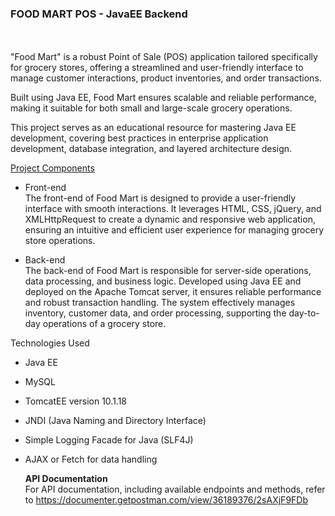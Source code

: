 <h3>FOOD MART POS - JavaEE Backend</h3>
<br><br>
"Food Mart" is a robust Point of Sale (POS) application tailored specifically for grocery stores, offering a streamlined and user-friendly interface to manage customer interactions, product inventories, and order transactions.<br>

Built using Java EE, Food Mart ensures scalable and reliable performance, making it suitable for both small and large-scale grocery operations.<br>

This project serves as an educational resource for mastering Java EE development, covering best practices in enterprise application development, database integration, and layered architecture design. 


<u>Project Components</u>
<br>

- Front-end<br>
The front-end of Food Mart is designed to provide a user-friendly interface with smooth interactions. It leverages HTML, CSS, jQuery, and XMLHttpRequest to create a dynamic and responsive web application, ensuring an intuitive and efficient user experience for managing grocery store operations.

- Back-end<br>
The back-end of Food Mart is responsible for server-side operations, data processing, and business logic. Developed using Java EE and deployed on the Apache Tomcat server, it ensures reliable performance and robust transaction handling. The system effectively manages inventory, customer data, and order processing, supporting the day-to-day operations of a grocery store.

Technologies Used<br>
- Java EE
- MySQL
- TomcatEE version 10.1.18
- JNDI (Java Naming and Directory Interface)
- Simple Logging Facade for Java (SLF4J)
- AJAX or Fetch for data handling

  <b>API Documentation</b>
  <br>
  For API documentation, including available endpoints and methods, refer to
  https://documenter.getpostman.com/view/36189376/2sAXjF9FDb

